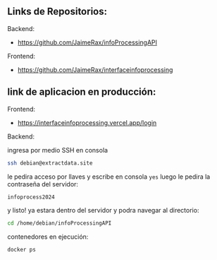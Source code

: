 ## Links de Repositorios:

Backend:

- https://github.com/JaimeRax/infoProcessingAPI

Frontend:

- https://github.com/JaimeRax/interfaceinfoprocessing

## link de aplicacion en producción:

Frontend:

- https://interfaceinfoprocessing.vercel.app/login

Backend:

ingresa por medio SSH en consola

```bash
ssh debian@extractdata.site
```

le pedira acceso por llaves y escribe en consola `yes`
luego le pedira la contraseña del servidor:

```bash
infoprocess2024
```

y listo! ya estara dentro del servidor y podra navegar al directorio:

```bash
cd /home/debian/infoProcessingAPI
```

contenedores en ejecución:

```bash
docker ps
```

